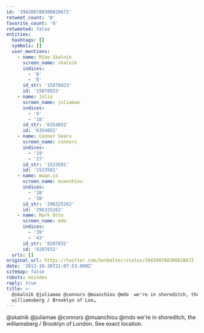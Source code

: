 ```yaml
---
id: '394208788300828672'
retweet_count: '0'
favorite_count: '0'
retweeted: false
entities:
  hashtags: []
  symbols: []
  user_mentions:
    - name: Mike Skalnik
      screen_name: skalnik
      indices:
        - '0'
        - '8'
      id_str: '15878923'
      id: '15878923'
    - name: Julia
      screen_name: juliamae
      indices:
        - '9'
        - '18'
      id_str: '6354852'
      id: '6354852'
    - name: Connor Sears
      screen_name: connors
      indices:
        - '19'
        - '27'
      id_str: '1523501'
      id: '1523501'
    - name: muan.co
      screen_name: muanchiou
      indices:
        - '28'
        - '38'
      id_str: '296325262'
      id: '296325262'
    - name: Mark Otto
      screen_name: mdo
      indices:
        - '39'
        - '43'
      id_str: '8207832'
      id: '8207832'
  urls: []
original_url: https://twitter.com/benbalter/status/394208788300828672
date: '2013-10-26T21:07:53.000Z'
sitemap: false
robots: noindex
reply: true
title: >-
  @skalnik @juliamae @connors @muanchiou @mdo  we're in shoreditch, the
  williamsberg / Brooklyn of Lon…
---
```


@skalnik @juliamae @connors @muanchiou @mdo  we're in shoreditch, the williamsberg / Brooklyn of London. See exact location.